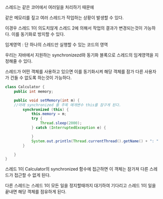 스레드는 같은 코어에서 여러일을 처리하기 때문에

같은 메모리를 짚고 여러 스레드가 작업하는 상황이 발생할 수 있다.

이경우 스레드 1이 의도치않게 스레드 2에 의해서 작업의 결과가 변경되는것이 가능하다. 이를 동기화로 방지할 수 있다.

임계영역 : 단 하나의 스레드만 실행할 수 있는 코드의 영역

우리는 자바에서 지원하는 synchronizezd와 동기화 블록으로 스레드의 임계영역을 지정해줄 수 있다.

스레드가 어떤 객체를 사용하고 있으면 이를 동기화시켜 해당 객체를 잠가 다른 사용자가 건들 수 없도록 하는것이 가능하다.

```java
class Calculator {
	public int memory;

	public void setMemory(int m) {
    //아래 synchronized 를 주목 매개변수 this를 잠구게 된다.
		synchronized (this) {
			this.memory = m;
			try {
				Thread.sleep(2000);
			} catch (InterruptedException e) {

			}
			System.out.println(Thread.currentThread().getName() + ": " + this.memory);
		}

	}
}
```

스레드 1이 Calculator의 synchronized 함수에 접근하면 이 객체는 잠가져 다른 스레드가 접근할 수 없게 된다.

다른 스레드는 스레드 1이 모든 일을 정지할때까지 대기하여 기다리고 스레드 1이 일을 끝내면 해당 객체를 점유하게 된다.
